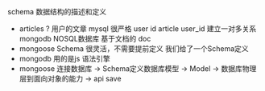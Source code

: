 schema  数据结构的描述和定义
- articles ? 
  用户的文章
  mysql   很严格
    user  id
    article  user_id
    建立一对多关系
  mongodb  NOSQL数据库
    基于文档的 doc
- mongoose Schema
  很灵活，不需要提前定义
  我们给了一个Schema定义
- mongodb  用的是js 语法引擎
- mongoose 连接数据库 -> Schema定义数据库模型 -> Model -> 数据库物理层到面向对象的能力 -> api save

